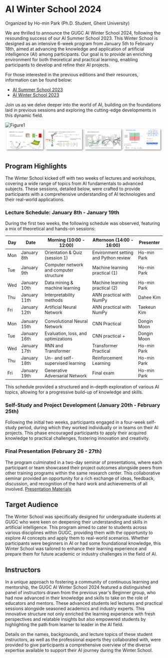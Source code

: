 # AI Winter School 2024
Organized by Ho-min Park (Ph.D. Student, Ghent University)

We are thrilled to announce the GUGC AI Winter School 2024, following the resounding success of our AI Summer School 2023. This Winter School is designed as an intensive 6-week program from January 5th to February 18th, aimed at advancing the knowledge and application of artificial intelligence (AI) among participants. Our goal is to provide an enriching environment for both theoretical and practical learning, enabling participants to develop and refine their AI projects.

For those interested in the previous editions and their resources, information can be found below:

-   [AI Summer School 2023](https://github.com/powersimmani/AISS2023)
-   [AI Winter School 2023](https://github.com/powersimmani/AIWS2023)

Join us as we delve deeper into the world of AI, building on the foundations laid in previous sessions and exploring the cutting-edge developments in this dynamic field.

![Figure1](./Figure1.png)
![Figure2](./Figure2.png)


## Program Highlights

The Winter School kicked off with two weeks of lectures and workshops, covering a wide range of topics from AI fundamentals to advanced subjects. These sessions, detailed below, were crafted to provide participants with a comprehensive understanding of AI technologies and their real-world applications.

### Lecture Schedule: January 8th - January 19th

During the first two weeks, the following schedule was observed, featuring a mix of theoretical and hands-on sessions:

| Day  | Date       | Morning (10:00 - 12:00)                     | Afternoon (14:00 - 16:00)             | Presenter    |
|------|------------|---------------------------------------------|---------------------------------------|--------------|
| Mon  | January 8th| Orientation & Quiz (session 1)              | Environment setting and Python review | Ho-min Park  |
| Tue  | January 9th| Computer network and computer structure     | Machine learning practical (1)        | Ho-min Park  |
| Wed  | January 10th| Data mining & machine learning             | Machine learning practical (2)        | Ho-min Park  |
| Thu  | January 11th| Interpretability methods                   | ANN practical with NumPy              | Dahee Kim    |
| Fri  | January 12th| Artificial Neural Network                  | ANN practical with NumPy              | Taekeun Kim  |
||||||
| Mon  | January 15th| Convolutional Neural Network               | CNN Practical                         | Dongin Moon  |
| Tue  | January 16th| Evaluation, loss, and optimizations        | CNN practical +                       | Dongin Moon  |
| Wed  | January 17th| RNN and Transformer                        | Transformer Practical                 | Ho-min Park  |
| Thu  | January 18th| Un- and self-supervised learning           | Reinforcement Learning                | Ho-min Park  |
| Fri  | January 19th| Generative Adversarial Network             | Final exam                            | Ho-min Park  |


This schedule provided a structured and in-depth exploration of various AI topics, allowing for a progressive build-up of knowledge and skills.

### Self-Study and Project Development (January 20th - February 25th)

Following the initial two weeks, participants engaged in a four-week self-study period, during which they worked individually or in teams on their AI projects. This phase encouraged participants to apply their acquired knowledge to practical challenges, fostering innovation and creativity.

### Final Presentation (February 26 - 27th)

The program culminated in a two-day seminar of presentations, where each participant or team showcased their project outcomes alongside peers from other training programs within the same research center. This collaborative seminar provided an opportunity for a rich exchange of ideas, feedback, discussion, and recognition of the hard work and achievements of all involved.
[Presentation Materials](https://github.com/powersimmani/RC4_IRTP_Seminar)

## Target Audience

The Winter School was specifically designed for undergraduate students at GUGC who were keen on deepening their understanding and skills in artificial intelligence. This program aimed to cater to students across various disciplines within GUGC, providing them with the opportunity to explore AI concepts and apply them to real-world scenarios. Whether participants were beginners in AI or had some foundational knowledge, this Winter School was tailored to enhance their learning experience and prepare them for future academic or industry challenges in the field of AI.

## Instructors

In a unique approach to fostering a community of continuous learning and mentorship, the GUGC AI Winter School 2024 featured a distinguished panel of instructors drawn from the previous year's Beginner group, who had now advanced in their knowledge and skills to take on the role of educators and mentors. These advanced students led lectures and practical sessions alongside seasoned academics and industry experts. This innovative structure not only enriched the learning experience with fresh perspectives and relatable insights but also empowered students by highlighting the path from learner to leader in the AI field.

Details on the names, backgrounds, and lecture topics of these student instructors, as well as the professional experts they collaborated with, were provided to give participants a comprehensive overview of the diverse expertise available to support their AI journey during the Winter School.


